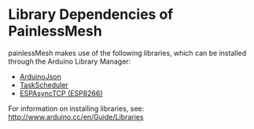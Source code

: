 # Library Dependencies of PainlessMesh #
painlessMesh makes use of the following libraries, which can be installed through the Arduino Library Manager:
+ [ArduinoJson](https://github.com/bblanchon/ArduinoJson)
+ [TaskScheduler](https://github.com/arkhipenko/TaskScheduler)
+ [ESPAsyncTCP (ESP8266)](https://github.com/me-no-dev/ESPAsyncTCP) 

For information on installing libraries, see: http://www.arduino.cc/en/Guide/Libraries